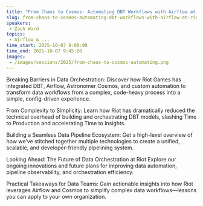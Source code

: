```yaml
---
title: "From Chaos to Cosmos: Automating DBT Workflows with Airflow at Riot"
slug: from-chaos-to-cosmos-automating-dbt-workflows-with-airflow-at-riot
speakers:
 - Zach Ward
topics:
 - Airflow & ...
time_start: 2025-10-07 9:00:00
time_end: 2025-10-07 9:45:00
images:
 - /images/sessions/2025/from-chaos-to-cosmos-automating.png
---
```


Breaking Barriers in Data Orchestration:
Discover how Riot Games has integrated DBT, Airflow, Astronomer Cosmos, and custom automation to transform data workflows from a complex, code-heavy process into a simple, config-driven experience.

From Complexity to Simplicity:
 Learn how Riot has dramatically reduced the technical overhead of building and orchestrating DBT models, slashing Time to Production and accelerating Time to Insights.

Building a Seamless Data Pipeline Ecosystem:
Get a high-level overview of how we’ve stitched together multiple technologies to create a unified, scalable, and developer-friendly pipelining system.

Looking Ahead: The Future of Data Orchestration at Riot
Explore our ongoing innovations and future plans for improving data automation, pipeline observability, and orchestration efficiency.

Practical Takeaways for Data Teams:
Gain actionable insights into how Riot leverages Airflow and Cosmos to simplify complex data workflows—lessons you can apply to your own organization.